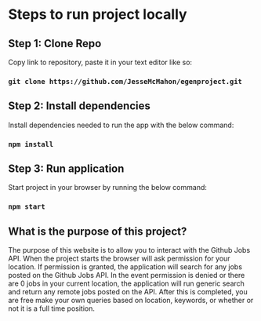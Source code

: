 # Steps to run project locally


## Step 1: Clone Repo

Copy link to repository, paste it in your text editor like so:

### `git clone https://github.com/JesseMcMahon/egenproject.git`


## Step 2: Install dependencies

Install dependencies needed to run the app with the below command:

### `npm install`

## Step 3: Run application

Start project in your browser by running the below command:

### `npm start`


## What is the purpose of this project?

The purpose of this website is to allow you to interact with the Github Jobs API. When the project starts the browser will ask permission for your location. If permission is granted, the application will search for any jobs posted on the Github Jobs API. In the event permission is denied or there are 0 jobs in your current location, the application will run generic search and return any remote jobs posted on the API. After this is completed, you are free make your own queries based on location, keywords, or whether or not it is a full time position.
